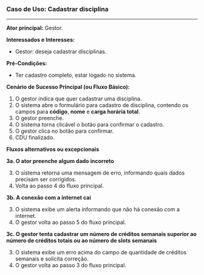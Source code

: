 ### Caso de Uso: Cadastrar disciplina
---
**Ator principal:** Gestor.

**Interessados e Interesses:**
- Gestor: deseja cadastrar disciplinas.

**Pré-Condições:**
- Ter cadastro completo, estar logado no sistema.

**Cenário de Sucesso Principal (ou Fluxo Básico):**

1. O gestor indica que quer cadastrar uma disciplina.
2. O sistema abre o formulário para cadastro de disciplina, contendo os  campos para **código**, **nome** e **carga horária total**.
3. O gestor preenche.
4. O sistema torna clicável o botão para confirmar o cadastro.
5. O gestor clica no botão para confirmar.
6. CDU finalizado.

**Fluxos alternativos ou excepcionais**

**3a. O ator preenche algum dado incorreto**

3. O sistema retorna uma mensagem de erro, informando quais dados precisam ser corrigidos.
4. Volta ao passo 4 do fluxo principal.

**3b. A conexão com a internet cai**

3. O sistema exibe um alerta informando que não há conexão com a internet.
4. O gestor volta ao passo 5 do fluxo principal.

**3c. O gestor tenta cadastrar um número de créditos semanais superior ao número de créditos totais ou ao número de slots semanais**

3. O sistema exibe um erro acima do campo de quantidade de créditos semanais e solicita correção.
4. O gestor volta ao passo 3 do fluxo principal.